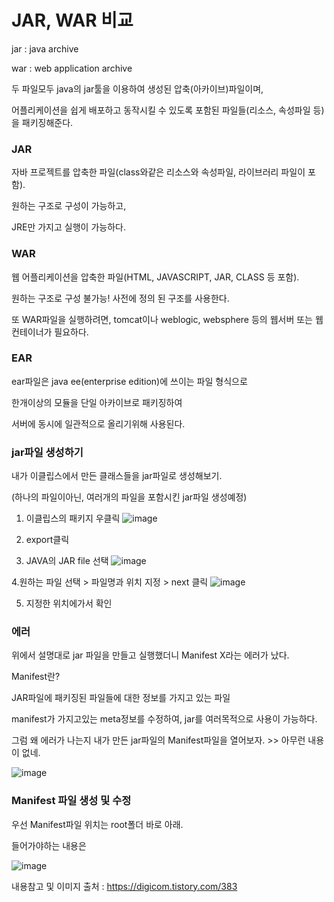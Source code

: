 # JAR, WAR 비교

jar : java archive

war : web application archive

두 파일모두 java의 jar툴을 이용하여 생성된 압축(아카이브)파일이며,

어플리케이션을 쉽게 배포하고 동작시킬 수 있도록 포함된 파일들(리소스, 속성파일 등)을 패키징해준다.

### JAR

자바 프로젝트를 압축한 파일(class와같은 리소스와 속성파일, 라이브러리 파일이 포함).

원하는 구조로 구성이 가능하고,

JRE만 가지고 실행이 가능하다.

### WAR

웹 어플리케이션을 압축한 파일(HTML, JAVASCRIPT, JAR, CLASS 등 포함).

원하는 구조로 구성 불가능! 사전에 정의 된 구조를 사용한다.

또 WAR파일을 실행하려면, tomcat이나 weblogic, websphere 등의 웹서버 또는 웹컨테이너가 필요하다.

### EAR

ear파일은 java ee(enterprise edition)에 쓰이는 파일 형식으로

한개이상의 모듈을 단일 아카이브로 패키징하여

서버에 동시에 일관적으로 올리기위해 사용된다.

### jar파일 생성하기

내가 이클립스에서 만든 클래스들을 jar파일로 생성해보기.

(하나의 파일이아닌, 여러개의 파일을 포함시킨 jar파일 생성예정)

1. 이클립스의 패키지 우클릭
![image](https://user-images.githubusercontent.com/85108615/192175539-8c5b4edc-2de7-4678-8918-318e8ba2ba65.png)

2. export클릭
3. JAVA의 JAR file 선택
![image](https://user-images.githubusercontent.com/85108615/192175569-d5c799a2-bf19-4203-bc32-aab6a375d75e.png)

4.원하는 파일 선택 > 파일명과 위치 지정 > next 클릭
![image](https://user-images.githubusercontent.com/85108615/192175619-6f1b58b6-235d-437e-9cb2-a6ef8fce96b3.png)

5. 지정한 위치에가서 확인

### 에러

위에서 설명대로 jar 파일을 만들고 실행했더니 Manifest X라는 에러가 났다.

Manifest란?

JAR파일에 패키징된 파일들에 대한 정보를 가지고 있는 파일

manifest가 가지고있는 meta정보를 수정하여, jar를 여러목적으로 사용이 가능하다.

그럼 왜 에러가 나는지 내가 만든 jar파일의 Manifest파일을 열어보자. >> 아무런 내용이 없네.

![image](https://user-images.githubusercontent.com/85108615/192177285-31e27869-5eb8-4062-899d-bcb8b52fbef0.png)


### Manifest 파일 생성 및 수정

우선 Manifest파일 위치는 root폴더 바로 아래. 

들어가야하는 내용은 

![image](https://user-images.githubusercontent.com/85108615/192177547-2897ab0f-5a18-4b78-aae6-2b4594538c2f.png)

내용참고 및 이미지 출처 : https://digicom.tistory.com/383














